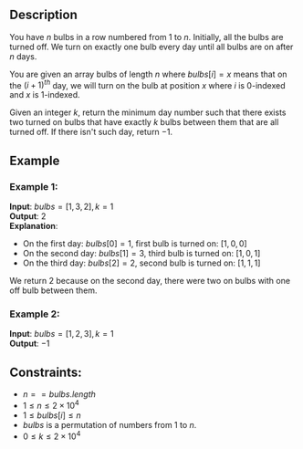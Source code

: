 ## Description
You have $n$ bulbs in a row numbered from $1$ to $n$. Initially, all the bulbs are turned off. We turn on exactly one bulb every day until all bulbs are on after $n$ days.

You are given an array bulbs of length $n$ where $bulbs[i] = x$ means that on the $(i+1)^{th}$ day, we will turn on the bulb at position $x$ where $i$ is $0$-indexed and $x$ is $1$-indexed.

Given an integer $k$, return the minimum day number such that there exists two turned on bulbs that have exactly $k$ bulbs between them that are all turned off. If there isn't such day, return $-1$.

## Example
### Example 1:
**Input**: $bulbs = [1,3,2], k = 1$  
**Output**: $2$  
**Explanation**:
- On the first day: $bulbs[0] = 1$, first bulb is turned on: $[1,0,0]$
- On the second day: $bulbs[1] = 3$, third bulb is turned on: $[1,0,1]$
- On the third day: $bulbs[2] = 2$, second bulb is turned on: $[1,1,1]$

We return $2$ because on the second day, there were two on bulbs with one off bulb between them.

### Example 2:
**Input**: $bulbs = [1,2,3], k = 1$  
**Output**: $-1$
 
## Constraints:
- $n == bulbs.length$
- $1 \leq n \leq 2 \times 10^4$
- $1 \leq bulbs[i] \leq n$
- $bulbs$ is a permutation of numbers from $1$ to $n$.
- $0 \leq k \leq 2 \times 10^4$